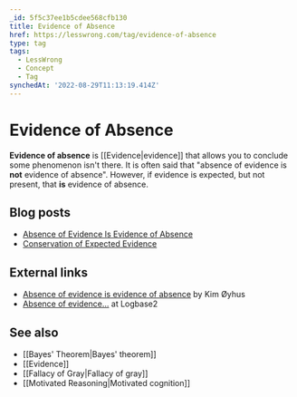```yaml
---
_id: 5f5c37ee1b5cdee568cfb130
title: Evidence of Absence
href: https://lesswrong.com/tag/evidence-of-absence
type: tag
tags:
  - LessWrong
  - Concept
  - Tag
synchedAt: '2022-08-29T11:13:19.414Z'
---
```

# Evidence of Absence

**Evidence of absence** is [[Evidence|evidence]] that allows you to conclude some phenomenon isn't there. It is often said that "absence of evidence is **not** evidence of absence". However, if evidence is expected, but not present, that **is** evidence of absence.

Blog posts
----------

*   [Absence of Evidence Is Evidence of Absence](http://lesswrong.com/lw/ih/absence_of_evidence_is_evidence_of_absence/)
*   [Conservation of Expected Evidence](http://lesswrong.com/lw/ii/conservation_of_expected_evidence/)

External links
--------------

*   [Absence of evidence is evidence of absence](http://oyhus.no/AbsenceOfEvidence.html) by Kim Øyhus
*   [Absence of evidence...](http://logbase2.blogspot.com/2009/01/absence-of-evidence.html) at Logbase2

See also
--------

*   [[Bayes' Theorem|Bayes' theorem]]
*   [[Evidence]]
*   [[Fallacy of Gray|Fallacy of gray]]
*   [[Motivated Reasoning|Motivated cognition]]